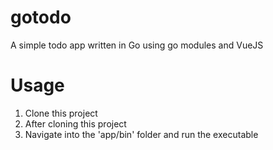 # gotodo
A simple todo app written in Go using go modules and VueJS

# Usage
1. Clone this project
2. After cloning this project
3. Navigate into the 'app/bin' folder and run the executable
